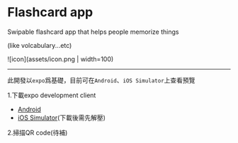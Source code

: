 # Flashcard app

Swipable flashcard app that helps people memorize things

(like volcabulary...etc)

![icon](assets/icon.png | width=100)

---

此開發以`expo`爲基礎，目前可在`Android`、`iOS Simulator`上查看預覽

1.下載expo development client
  - [Android](https://expo.dev/artifacts/eas/iFnoxUCGbkuUHMtqGdhyjb.apk)
  - [iOS Simulator](https://expo.dev/artifacts/eas/2CxcEvr5LGDa8XNHJDh98j.tar.gz)(下載後需先解壓)
    

2.掃描QR code(待補)
